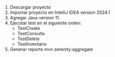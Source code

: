 1. Descargar proyecto
2. Importar proyecto en IntelliJ IDEA version 2024.1
3. Agregar Java version 11.
4. Ejecutar test en el siguiente orden:
   - TestCreate 
   - TestConsulta
   - TestDelete
   - TestInventario
5. Generar reporte mvn serenity:aggregate
